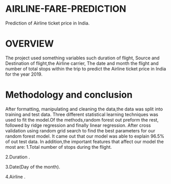 # AIRLINE-FARE-PREDICTION
Prediction of Airline ticket price in India.

# OVERVIEW 
The project used something variables such duration of flight,
Source and Destination of flight,the Airline carrier,
The date and month the flight and number of total stops within 
the trip to predict the Airline ticket price in India for the year 2019.

# Methodology and conclusion 
After formatting, manipulating and cleaning the data,the data was split into training and test data.
Three different statistical learning techniques was used to fit the model.Of the methods,random forest out preform the rest, followed by ridge regression and finally linear regression.
After cross validation using random grid search to find the best parameters for our random forest model. It came out that our model was able to explain 96.5% of out test data.
In addition,the important features that affect our model the most are:
1.Total number of stops during the flight.

2.Duration .

3.Date(Day of the month).

4.Airline .

   
